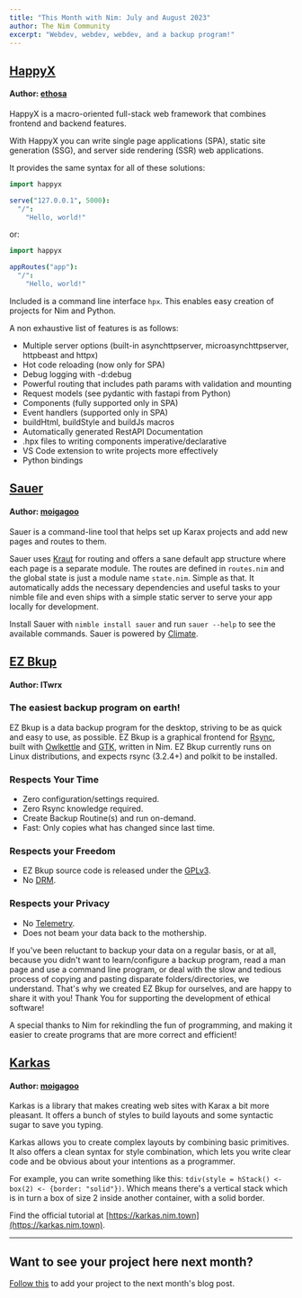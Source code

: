 ```yaml
---
title: "This Month with Nim: July and August 2023"
author: The Nim Community
excerpt: "Webdev, webdev, webdev, and a backup program!"
---
```



## [HappyX](https://github.com/HapticX/HappyX)

#### Author: [ethosa](https://github.com/Ethosa)

HappyX is a macro-oriented full-stack web framework that combines frontend and backend features.

With HappyX you can write single page applications (SPA),
static site generation (SSG),
and server side rendering (SSR) web applications.

It provides the same syntax for all of these solutions:

```nim
import happyx

serve("127.0.0.1", 5000):
  "/":
    "Hello, world!"
```

or:

```nim
import happyx

appRoutes("app"):
  "/":
    "Hello, world!"
```

Included is a command line interface `hpx`.
This enables easy creation of projects for Nim and Python.

A non exhaustive list of features is as follows:
- Multiple server options (built-in asynchttpserver, microasynchttpserver, httpbeast and httpx)
- Hot code reloading (now only for SPA)
- Debug logging with -d:debug
- Powerful routing that includes path params with validation and mounting
- Request models (see pydantic with fastapi from Python)
- Components (fully supported only in SPA)
- Event handlers (supported only in SPA)
- buildHtml, buildStyle and buildJs macros
- Automatically generated RestAPI Documentation
- .hpx files to writing components imperative/declarative
- VS Code extension to write projects more effectively
- Python bindings






## [Sauer](https://github.com/moigagoo/sauer)

#### Author: [moigagoo](https://github.com/moigagoo)

Sauer is a command-line tool that helps set up Karax projects and add new pages and routes to them.

Sauer uses [Kraut](https://github.com/moigagoo/kraut) for routing and offers a sane default app structure where each page is a separate module.
The routes are defined in `routes.nim` and the global state is just a module name `state.nim`.
Simple as that.
It automatically adds the necessary dependencies and useful tasks to your nimble file and even ships with a simple static server to serve your app locally for development.

Install Sauer with `nimble install sauer` and run `sauer --help` to see the available commands.
Sauer is powered by [Climate](https://github.com/moigagoo/climate).





## [EZ Bkup](https://ezbkup.app)

#### Author: ITwrx

### The easiest backup program on earth!

EZ Bkup is a data backup program for the desktop, striving to be as quick and easy to use, as possible.
EZ Bkup is a graphical frontend for [Rsync](https://rsync.samba.org/),
built with [Owlkettle](https://github.com/can-lehmann/owlkettle) and [GTK](https://www.gtk.org/),
written in Nim.
EZ Bkup currently runs on Linux distributions,
and expects rsync (3.2.4+) and polkit to be installed.

### Respects Your Time
- Zero configuration/settings required.
- Zero Rsync knowledge required.
- Create Backup Routine(s) and run on-demand.
- Fast: Only copies what has changed since last time.

### Respects your Freedom
- EZ Bkup source code is released under the [GPLv3](https://www.gnu.org/licenses/gpl-3.0.en.html).
- No [DRM](https://www.gnu.org/proprietary/proprietary-drm.en.html).

### Respects your Privacy
- No [Telemetry](https://www.gnu.org/proprietary/proprietary-surveillance.en.html).
- Does not beam your data back to the mothership.

If you've been reluctant to backup your data on a regular basis, or at all,
because you didn't want to learn/configure a backup program,
read a man page and use a command line program, or deal with the slow and tedious process of copying and pasting disparate folders/directories,
we understand.
That's why we created EZ Bkup for ourselves,
and are happy to share it with you!
Thank You for supporting the development of ethical software! 

A special thanks to Nim for rekindling the fun of programming, and making it easier to create programs that are more correct and efficient!





## [Karkas](https://github.com/moigagoo/karkas)

#### Author: [moigagoo](https://github.com/moigagoo)

Karkas is a library that makes creating web sites with Karax a bit more pleasant.
It offers a bunch of styles to build layouts and some syntactic sugar to save you typing.

Karkas allows you to create complex layouts by combining basic primitives.
It also offers a clean syntax for style combination,
which lets you write clear code and be obvious about your intentions as a programmer.

For example,
you can write something like this: `tdiv(style = hStack() <- box(2) <- {border: "solid"})`.
Which means there's a vertical stack which is in turn a box of size 2 inside another container,
with a solid border.

Find the official tutorial at [https://karkas.nim.town](https://karkas.nim.town).

----


## Want to see your project here next month?

[Follow this](https://github.com/beef331/website#adding-your-project-to-month-with-nim)
to add your project to the next month's blog post.
